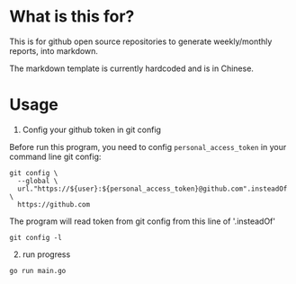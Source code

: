 # What is this for?

This is for github open source repositories to generate weekly/monthly reports, into markdown.

The markdown template is currently hardcoded and is in Chinese.

# Usage

1. Config your github token in git config

Before run this program, you need to config `personal_access_token` in your command line git config:

```
git config \
  --global \
  url."https://${user}:${personal_access_token}@github.com".insteadOf \
  https://github.com
```

The program will read token from git config from this line of '.insteadOf'

```
git config -l
```


2. run progress
```
go run main.go
```
